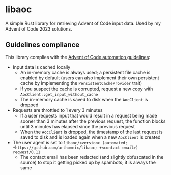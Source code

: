 # libaoc

A simple Rust library for retrieving Advent of Code input data. Used by my Advent of Code 2023 solutions.

## Guidelines compliance

This library complies with the [Advent of Code automation guidelines](https://old.reddit.com/r/adventofcode/wiki/faqs/automation/):

* Input data is cached locally
  * An in-memory cache is always used; a persistent file cache is enabled by default (users can also implement their own persistent cache by implementing the `PersistentCacheProvider` trait)
  * If you suspect the cache is corrupted, request a new copy with `AocClient::get_input_without_cache`
  * The in-memory cache is saved to disk when the `AocClient` is dropped
* Requests are throttled to 1 every 3 minutes
  * If a user requests input that would result in a request being made sooner than 3 minutes after the previous request, the function blocks until 3 minutes has elapsed since the previous request
  * When the `AocClient` is dropped, the timestamp of the last request is saved to disk and is loaded again when a new `AocClient` is created
* The user agent is set to `libaoc/<version> (automated; +https://github.com/arthomnix/libaoc; +<contact email>) reqwest/0.11`
  * The contact email has been redacted (and slightly obfuscated in the source) to stop it getting picked up by spambots; it is always the same